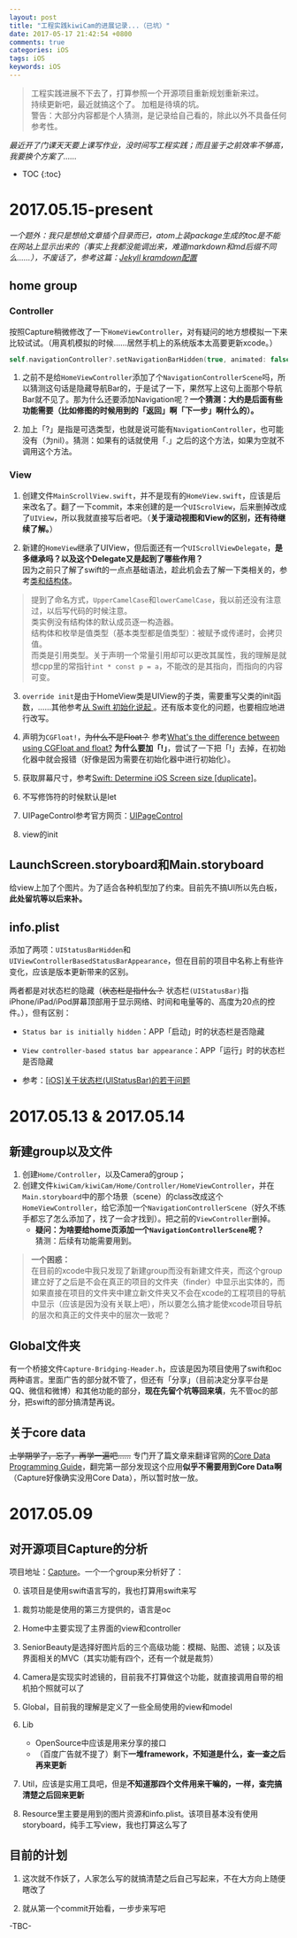 ```yaml
---
layout: post
title: "工程实践kiwiCam的进展记录...（已坑）"
date: 2017-05-17 21:42:54 +0800
comments: true
categories: iOS
tags: iOS
keywords: iOS
---
```

> 工程实践进展不下去了，打算参照一个开源项目重新规划重新来过。  
持续更新吧，最近就搞这个了。
加粗是待填的坑。   
警告：大部分内容都是个人猜测，是记录给自己看的，除此以外不具备任何参考性。

*最近开了门课天天要上课写作业，没时间写工程实践；而且鉴于之前效率不够高，我要换个方案了……*

<!--more-->

* TOC
{:toc}

# 2017.05.15-present
*一个题外：我只是想给文章插个目录而已，atom上装package生成的toc是不能在网站上显示出来的（事实上我都没能调出来，难道markdown和md后缀不同么……），不废话了，参考这篇：[Jekyll kramdown配置 ](http://blog.javachen.com/2015/06/30/jekyll-kramdown-config.html)*
## home group
### Controller
按照Capture稍微修改了一下`HomeViewController`，对有疑问的地方想模拟一下来比较试试。（用真机模拟的时候……居然手机上的系统版本太高要更新xcode。）
```swift
self.navigationController?.setNavigationBarHidden(true, animated: false)
```
1. 之前不是给`HomeViewController`添加了个`NavigationControllerScene`吗，所以猜测这句话是隐藏导航Bar的，于是试了一下，果然写上这句上面那个导航Bar就不见了。那为什么还要添加Navigation呢？**一个猜测：大约是后面有些功能需要（比如修图的时候用到的「返回」啊「下一步」啊什么的）。**  

2. 加上「?」是指是可选类型，也就是说可能有`NavigationController`，也可能没有（为nil）。猜测：如果有的话就使用「.」之后的这个方法，如果为空就不调用这个方法。

### View
1. 创建文件`MainScrollView.swift`，并不是现有的`HomeView.swift`，应该是后来改名了。翻了一下commit，本来创建的是一个`UIScrolView`，后来删掉改成了`UIView`，所以我就直接写后者吧。（**关于滚动视图和View的区别，还有待继续了解。**）

2. 新建的`HomeView`继承了UIView，但后面还有一个`UIScrollViewDelegate`，**是多继承吗？以及这个Delegate又是起到了哪些作用？**  
因为之前只了解了swift的一点点基础语法，趁此机会去了解一下类相关的，参考[类和结构体](http://wiki.jikexueyuan.com/project/swift/chapter2/09_Classes_and_Structures.html)。
> 提到了命名方式，`UpperCamelCase`和`lowerCamelCase`，我以前还没有注意过，以后写代码的时候注意。  
类实例没有结构体的默认成员逐一构造器。  
结构体和枚举是值类型（基本类型都是值类型）：被赋予或传递时，会拷贝值。  
而类是引用类型。关于声明一个常量引用却可以更改其属性，我的理解是就想cpp里的常指针`int * const p = a`，不能改的是其指向，而指向的内容可变。

3. `override init`是由于HomeView类是UIView的子类，需要重写父类的init函数，……其他参考[从 Swift 初始化说起 ](http://huizhao.win/2016/11/13/swift-init/)。还有版本变化的问题，也要相应地进行改写。  

4. 声明为`CGFloat!`，~~为什么不是Float？~~ 参考[What's the difference between using CGFloat and float?](http://stackoverflow.com/questions/1264924/whats-the-difference-between-using-cgfloat-and-float) **为什么要加「!」**，尝试了一下把「!」去掉，在初始化器中就会报错（好像是因为需要在初始化器中进行初始化）。  

5. 获取屏幕尺寸，参考[Swift: Determine iOS Screen size [duplicate]](http://stackoverflow.com/questions/24110762/swift-determine-ios-screen-size)。

6. 不写修饰符的时候默认是let

7. UIPageControl参考官方网页：[UIPageControl](https://developer.apple.com/reference/uikit/uipagecontrol)

8. view的init

## LaunchScreen.storyboard和Main.storyboard
给view上加了个图片。为了适合各种机型加了约束。目前先不搞UI所以先白板，**此处留坑等以后来补。**

## info.plist
添加了两项：`UIStatusBarHidden`和`UIViewControllerBasedStatusBarAppearance`，但在目前的项目中名称上有些许变化，应该是版本更新带来的区别。  

两者都是对状态栏的隐藏（~~状态栏是指什么？~~ 状态栏`(UIStatusBar)`指iPhone/iPad/iPod屏幕顶部用于显示网络、时间和电量等的、高度为20点的控件。），但有区别：  

- `Status bar is initially hidden`：APP「启动」时的状态栏是否隐藏  

- `View controller-based status bar appearance`：APP「运行」时的状态栏是否隐藏  

- 参考：[[iOS]关于状态栏(UIStatusBar)的若干问题](http://www.cnblogs.com/alby/p/4859537.html)

# 2017.05.13 & 2017.05.14
## 新建group以及文件
1. 创建`Home/Controller`，以及Camera的group；
2. 创建文件`kiwiCam/kiwiCam/Home/Controller/HomeViewController`，并在`Main.storyboard`中的那个场景（scene）的class改成这个`HomeViewController`，给它添加一个`NavigationControllerScene`（好久不练手都忘了怎么添加了，找了一会才找到）。把之前的`ViewController`删掉。
    - **疑问：为啥要给home页添加一个`NavigationControllerScene`呢？**  
猜测：后续有功能需要用到。

> **一个困惑：**  
在目前的xcode中我只发现了新建group而没有新建文件夹，而这个group建立好了之后是不会在真正的项目的文件夹（finder）中显示出实体的，而如果直接在项目的文件夹中建立新文件夹又不会在xcode的工程项目的导航中显示（应该是因为没有关联上吧），所以要怎么搞才能使xcode项目导航的层次和真正的文件夹中的层次一致呢？

## Global文件夹
有一个桥接文件`Capture-Bridging-Header.h`，应该是因为项目使用了swift和oc两种语言。里面广告的部分就不管了，但还有「分享」（目前决定分享平台是QQ、微信和微博）和其他功能的部分，**现在先留个坑等回来填**，先不管oc的部分，把swift的部分搞清楚再说。

## 关于core data
~~上学期学了，忘了，再学一遍吧……~~
专门开了篇文章来翻译官网的[Core Data Programming Guide](https://developer.apple.com/library/content/documentation/Cocoa/Conceptual/CoreData/index.html#//apple_ref/doc/uid/TP40001075-CH2-SW1)，翻完第一部分发现这个应用**似乎不需要用到Core Data啊**（Capture好像确实没用Core Data），所以暂时放一放。

# 2017.05.09
## 对开源项目Capture的分析
项目地址：[Capture](https://github.com/dulingkang/Capture)。一个一个group来分析好了：

0. 该项目是使用swift语言写的，我也打算用swift来写

1. 裁剪功能是使用的第三方提供的，语言是oc

2. Home中主要实现了主界面的view和controller

3. SeniorBeauty是选择好图片后的三个高级功能：模糊、贴图、滤镜；以及该界面相关的MVC（其实功能有四个，还有一个就是裁剪）

4. Camera是实现实时滤镜的，目前我不打算做这个功能，就直接调用自带的相机拍个照就可以了

5. Global，目前我的理解是定义了一些全局使用的view和model

6. Lib
    - OpenSource中应该是用来分享的接口
    - （百度广告就不提了）剩下**一堆framework，不知道是什么，查一查之后再来更新**

7. Util，应该是实用工具吧，但是**不知道那四个文件用来干嘛的，一样，查完搞清楚之后回来更新**

8. Resource里主要是用到的图片资源和info.plist。该项目基本没有使用storyboard，纯手工写view，我也打算这么写了

## 目前的计划
1. 这次就不作妖了，人家怎么写的就搞清楚之后自己写起来，不在大方向上随便瞎改了

2. 就从第一个commit开始看，一步步来写吧

-TBC-
